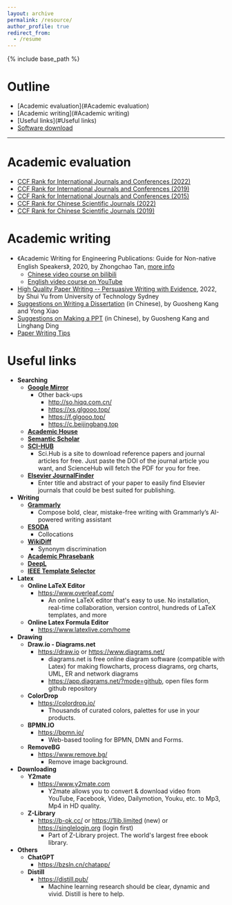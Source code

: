 ```yaml
---
layout: archive
permalink: /resource/
author_profile: true
redirect_from:
  - /resume
---
```


{% include base_path %}

Outline
======
- [Academic evaluation](#Academic evaluation)
- [Academic writing](#Academic writing)
- [Useful links](#Useful links)
- [Software download](http://guoshengkang.github.io/resource/software-collection)

------

<span id="Academic evaluation">Academic evaluation</span>
======
* [CCF Rank for International Journals and Conferences (2022)](http://guoshengkang.github.io/resources/2022_Rank_CCF推荐国际学术会议和期刊目录.pdf)
* [CCF Rank for International Journals and Conferences (2019)](http://guoshengkang.github.io/resources/2019_Rank_CCF推荐国际学术会议和期刊目录.pdf)
* [CCF Rank for International Journals and Conferences (2015)](http://guoshengkang.github.io/resources/2015_Rank_CCF推荐国际学术会议和期刊目录.pdf)
* [CCF Rank for Chinese Scientific Journals (2022)](http://guoshengkang.github.io/resources/2022_Rank_CCF推荐中文科技期刊目录.pdf)
* [CCF Rank for Chinese Scientific Journals (2019)](http://guoshengkang.github.io/resources/2019_Rank_CCF推荐中文科技期刊目录.pdf)

<span id="Academic writing">Academic writing</span>
======
  * 《Academic Writing for Engineering Publications: Guide for Non-native English Speakers》, 2020, by Zhongchao Tan, [more info](http://canapril.ca/training/)
    * [Chinese video course on bilibili](https://space.bilibili.com/673616380/)
    * [English video course on YouTube](https://www.youtube.com/channel/UC-hcoZ6zXISB75R3Il-776g/videos)
* [High Quality Paper Writing -- Persuasive Writing with Evidence](https://pan.baidu.com/s/1RNiIGGpFXK8xf95qF7lo_g?pwd=kang), 2022, by Shui Yu from University of Technology Sydney
* [Suggestions on Writing a Dissertation](https://pan.baidu.com/s/1JOLcxQYAf8W4cjO7nUv0ag?pwd=kang) (in Chinese), by Guosheng Kang and Yong Xiao
* [Suggestions on Making a PPT](https://pan.baidu.com/s/1KgL-a4acl_T8-WXvTERwwQ?pwd=kang) (in Chinese), by Guosheng Kang and Linghang Ding
* [Paper Writing Tips](https://github.com/MLNLP-World/Paper-Writing-Tips)

<span id="Useful links">Useful links</span>  
======
* **Searching**
  * **[Google Mirror](http://ac.scmor.com)**
    * Other back-ups
      * <http://so.hiqq.com.cn/>
      * <https://xs.glgooo.top/>
      * <https://f.glgooo.top/>
      * <https://c.beijingbang.top>
  * **[Academic House](http://sci.xueshuwu.cn)**
  * **[Semantic Scholar](https://www.semanticscholar.org)**
  * **[SCI-HUB](https://tool.yovisun.com/scihub/)**
    * Sci.Hub is a site to download reference papers and journal articles for free. Just paste the DOI of the journal article you want, and ScienceHub will fetch the PDF for you for free.
  * **[Elsevier JournalFinder](https://journalfinder.elsevier.com/)**
    * Enter title and abstract of your paper to easily find Elsevier journals that could be best suited for publishing.
* **Writing**
  * **[Grammarly](https://www.grammarly.com/)**
    * Compose bold, clear, mistake-free writing with Grammarly’s AI-powered writing assistant
  * **[ESODA](http://www.esoda.org/)**
    * Collocations 
  * **[WikiDiff](https://wikidiff.com/)**
    * Synonym discrimination
  * **[Academic Phrasebank](https://www.phrasebank.manchester.ac.uk/)**
  * **[DeepL](https://www.deepl.com/)**
  * **[IEEE Template Selector](https://template-selector.ieee.org/secure/templateSelector/publicationType)**
* **Latex**
  * **Online LaTeX Editor**
    * <https://www.overleaf.com/>
      * An online LaTeX editor that's easy to use. No installation, real-time collaboration, version control, hundreds of LaTeX templates, and more
  * **Online Latex Formula Editor**
    * <https://www.latexlive.com/home>
* **Drawing**
  * **Draw.io - Diagrams.net**
    * <https://draw.io> or <https://www.diagrams.net/>
      * diagrams.net is free online diagram software (compatible with Latex) for making flowcharts, process diagrams, org charts, UML, ER and network diagrams
      * <https://app.diagrams.net/?mode=github>, open files form github repository
  * **ColorDrop**
    * <https://colordrop.io/>
      * Thousands of curated colors, palettes for use in your products.
  * **BPMN.IO**
    * <https://bpmn.io/>
      * Web-based tooling for BPMN, DMN and Forms.
  * **RemoveBG**
    * <https://www.remove.bg/>
      * Remove image background.
* **Downloading**
  * **Y2mate**
    * <https://www.y2mate.com>
      * Y2mate allows you to convert & download video from YouTube, Facebook, Video, Dailymotion, Youku, etc. to Mp3, Mp4 in HD quality.
  * **Z-Library**
    * <https://b-ok.cc/> or <https://1lib.limited> (new) or <https://singlelogin.org> (login first)
      * Part of Z-Library project. The world's largest free ebook library.
* **Others**
  * **ChatGPT**
    * <https://bzsln.cn/chatapp/>
  * **Distill**
    * <https://distill.pub/>
      * Machine learning research should be clear, dynamic and vivid. Distill is here to help.
